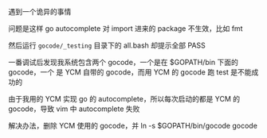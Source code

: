遇到一个诡异的事情

问题是这样 go autocomplete 对 import 进来的 package 不生效，比如 fmt

然后运行 `gocode/_testing` 目录下的 all.bash 却提示全部 PASS

一番调试后发现我系统包含两个 gocode，一个是在 $GOPATH/bin 下面的 gocode，一个
是 YCM 自带的 gocode，而用 YCM 的 gocode 跑 test 是不能成功的

由于我用的 YCM 实现 go 的 autocomplete，所以每次启动的都是 YCM 的 gocode，导致
vim 中 autocomplete 失败

解决办法，删除 YCM 使用的 gocode，并 ln -s $GOPATH/bin/gocode gocode


